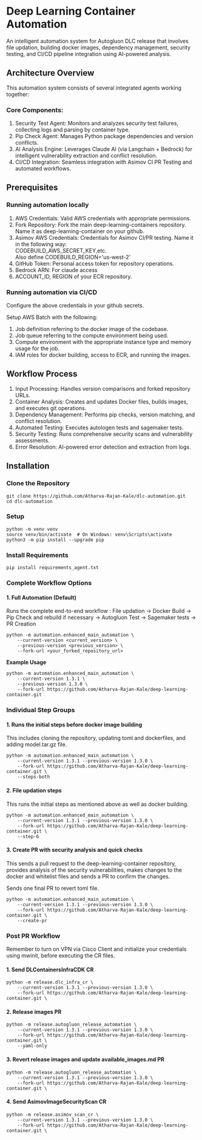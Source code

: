 # Deep Learning Container Automation

An intelligent automation system for Autogluon DLC release that involves file updation, building docker images, dependency management, security testing, and CI/CD pipeline integration using AI-powered analysis.

## Architecture Overview
This automation system consists of several integrated agents working together:

### Core Components: 

1. Security Test Agent: Monitors and analyzes security test failures, collecting logs and parsing by container type.
2. Pip Check Agent: Manages Python package dependencies and version conflicts.
3. AI Analysis Engine: Leverages Claude AI (via Langchain + Bedrock) for intelligent vulnerability extraction and conflict resolution. 
4. CI/CD Integration: Seamless integration with Asimov CI PR Testing and automated workflows.

## Prerequisites

### Running automation locally

1. AWS Credentials: Valid AWS credentials with appropriate permissions.
2. Fork Repository: Fork the main deep-learning-containers repository. Name it as deep-learning-container on your github.
3. Asimov AWS Credentials: Credentials for Asimov CI/PR testing. Name it in the following way: \
CODEBUILD_AWS_SECRET_KEY,etc. \
Also define CODEBUILD_REGION='us-west-2'
4. GitHub Token: Personal access token for repository operations.
5. Bedrock ARN: For claude access
6. ACCOUNT_ID, REGION of your ECR repository.

### Running automation via CI/CD

Configure the above credentials in your github secrets.

Setup AWS Batch with the following:

1. Job definition referring to the docker image of the codebase.
2. Job queue referring to the compute environment being used.
3. Compute environment with the appropriate instance type and memory usage for the job.
4. IAM roles for docker building, access to ECR, and running the images.

## Workflow Process

1. Input Processing: Handles version comparisons and forked repository URLs.
2. Container Analysis: Creates and updates Docker files, builds images, and executes git operations.
3. Dependency Management: Performs pip checks, version matching, and conflict resolution.
4. Automated Testing: Executes autologen tests and sagemaker tests.
5. Security Testing: Runs comprehensive security scans and vulnerability assessments.
6. Error Resolution: AI-powered error detection and extraction from logs.


## Installation

### Clone the Repository
```shell script
git clone https://github.com/Atharva-Rajan-Kale/dlc-automation.git
cd dlc-automation
```

### Setup
```shell script
python -m venv venv
source venv/bin/activate  # On Windows: venv\Scripts\activate
python3 -m pip install --upgrade pip
```

### Install Requirements
```shell script
pip install requirements_agent.txt
```
### Complete Workflow Options

#### 1. Full Automation (Default)
   Runs the complete end-to-end workflow :
   File updation -> Docker Build -> Pip Check and rebuild if necessary -> Autogluon Test -> Sagemaker tests -> PR Creation
   
```shell script
python -m automation.enhanced_main_automation \
    --current-version <current_version> \
    --previous-version <previous_version> \
    --fork-url <your_forked_repository_url>
```

**Example Usage** 
```shell script
python -m automation.enhanced_main_automation \
    --current-version 1.3.1 \
    --previous-version 1.3.0 \
    --fork-url https://github.com/Atharva-Rajan-Kale/deep-learning-container.git
```

### Individual Step Groups

#### 1. Runs the initial steps before docker image building
This includes cloning the repository, updating toml and dockerfiles, and adding model.tar.gz file.
```shell script
python -m automation.enhanced_main_automation \
    --current-version 1.3.1 --previous-version 1.3.0 \
    --fork-url https://github.com/Atharva-Rajan-Kale/deep-learning-container.git \
    --steps-both
```

#### 2. File updation steps
This runs the initial steps as mentioned above as well as docker building.
```shell script
python -m automation.enhanced_main_automation \
    --current-version 1.3.1 --previous-version 1.3.0 \
    --fork-url https://github.com/Atharva-Rajan-Kale/deep-learning-container.git \
    --step-6
```

#### 3. Create PR with security analysis and quick checks
This sends a pull request to the deep-learning-container repository, provides analysis of the security vulnerabilities, makes changes to the docker and whitelist files and sends a PR to confirm the changes. 

Sends one final PR to revert toml file.
```shell script
python -m automation.enhanced_main_automation \
    --current-version 1.3.1 --previous-version 1.3.0 \
    --fork-url https://github.com/Atharva-Rajan-Kale/deep-learning-container.git \
    --create-pr
```

### Post PR Workflow

Remember to turn on VPN via Cisco Client and initialize your credentials using mwinit, before executing the CR files.

#### 1. Send DLContainersInfraCDK CR
```shell script
python -m release.dlc_infra_cr \
    --current-version 1.3.1 --previous-version 1.3.0 \
    --fork-url https://github.com/Atharva-Rajan-Kale/deep-learning-container.git \
```

#### 2. Release images PR
```shell script
python -m release.autogluon_release_automation \
    --current-version 1.3.1 --previous-version 1.3.0 \
    --fork-url https://github.com/Atharva-Rajan-Kale/deep-learning-container.git \
    --yaml-only
```

#### 3. Revert release images and update available_images.md PR
```shell script
python -m release.autogluon_release_automation \
    --current-version 1.3.1 --previous-version 1.3.0 \
    --fork-url https://github.com/Atharva-Rajan-Kale/deep-learning-container.git \
```

#### 4. Send AsimovImageSecurityScan CR
```shell script
python -m release.asimov_scan_cr \
    --current-version 1.3.1 --previous-version 1.3.0 \
    --fork-url https://github.com/Atharva-Rajan-Kale/deep-learning-container.git \
```
